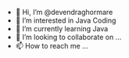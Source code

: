 - 👋 Hi, I’m @devendraghormare
- 👀 I’m interested in Java Coding
- 🌱 I’m currently learning Java
- 💞️ I’m looking to collaborate on ...
- 📫 How to reach me ...

<!---
devendraghormare/devendraghormare is a ✨ special ✨ repository because its `README.md` (this file) appears on your GitHub profile.
You can click the Preview link to take a look at your changes.
--->
